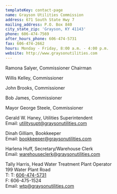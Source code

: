 ```yaml
---
templateKey: contact-page
name: Grayson Utilities Commission
address: 671 South State Hwy 7
mailing_address: P.O. Box 840
city_state_zip: 'Grayson, KY 41143'
phone: 606-474-7569
after_hours_phone: 606-474-5731
fax: 606-474-2662
hours: Monday - Friday, 8:00 a.m. - 4:00 p.m.
website: http://www.graysonutilities.com
---
```

Ramona Salyer, Commissioner Chairman

Willis Kelley, Commissioner

John Brooks, Commissioner

Bob James, Commissioner

Mayor George Steele, Commissioner

Gerald W. Haney, Utilities Superintendent  
Email: <a href="mailto:utilitysupt@graysonutilities.com">utilitysupt@graysonutilities.com</a>

Dinah Gilliam, Bookkeeper  
Email: <a href="mailto:bookkeeper@graysonutilities.com">bookkeeper@graysonutilities.com</a>

Harlena Huff, Secretary/Warehouse Clerk  
Email: <a href="mailto:warehouseclerk@graysonutilities.com">warehouseclerk@graysonutilities.com</a>

Tally Harris, Head Water Treatment Plant Operator  
199 Water Plant Road  
T: T: <a href="tel:1-606-474-5731">606-474-5731</a>   
F: 606-475-1524  
Email: <a href="mailto:wtp@graysonutilities.com">wtp@graysonutilities.com</a>
